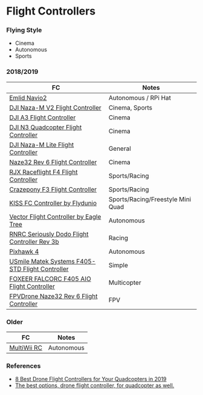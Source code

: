 
# Flight Controllers

### Flying Style

- Cinema
- Autonomous
- Sports

### 2018/2019

| FC | Notes |
| - | - |
| [Emlid Navio2](https://store.emlid.com/product/navio2/) | Autonomous / RPi Hat |
| [DJI Naza-M V2 Flight Controller](http://amzn.to/2eE8Moe) | Cinema, Sports |
| [DJI A3 Flight Controller](https://amzn.to/2BEJ4Lu) | Cinema |
| [DJI N3 Quadcopter Flight Controller](https://amzn.to/2w66WCC) | Cinema |
| [DJI Naza-M Lite Flight Controller](http://amzn.to/2umAoSV) | General |
| [Naze32 Rev 6 Flight Controller](http://amzn.to/2eEdNgC) | Cinema |
| [RJX Raceflight F4 Flight Controller](http://amzn.to/2vwpGcA) | Sports/Racing |
| [Crazepony F3 Flight Controller](http://amzn.to/2gSZTbp) | Sports/Racing|
| [KISS FC Controller by Flydunio](http://amzn.to/2gT2XUN) | Sports/Racing/Freestyle Mini Quad |
| [Vector Flight Controller by Eagle Tree](https://www.amazon.com/Vector-Flight-Controller-Deans-Connectors/dp/B00NU8CTEY?tag=skilledflyer17-20) | Autonomous |
| [RNRC Seriously Dodo Flight Controller Rev 3b](https://www.amazon.com/gp/product/B01HDNAI2Q/?tag=skilledflyer17-20) | Racing |
| [Pixhawk 4](https://www.amazon.com/gp/product/B07K8RVZ1L/) | Autonomous |
| [USmile Matek Systems F405-STD Flight Controller](https://www.amazon.com/gp/product/B07792S4VH?tag=skilledflyer17-20) | Simple | [FuriousFPV FORTINI Flight Controller](https://www.amazon.com/gp/product/B07792S4VH?tag=skilledflyer17-20) | Mini |
| [FOXEER FALCORC F405 AIO Flight Controller](https://www.amazon.com/FOXEER-FALCORC-Controller-Distribution-BetaFlight/dp/B07FMZ14TG?tag=skilledflyer17-20) | Multicopter |
| [FPVDrone Naze32 Rev 6 Flight Controller](https://www.amazon.com/FPVDrone-Naze32-Flight-Controller-Quadcopter/dp/B07F76FQ6Y?tag=skilledflyer17-20) | FPV |

### Older

| FC | Notes |
| - | - |
| [MultiWii RC](https://github.com/multiwii) | Autonomous |

### References

- [8 Best Drone Flight Controllers for Your Quadcopters in 2019](http://bestdronesforme.com/best-drone-flight-controllers-quadcopters-board/)
- [The best options, drone flight controller, for quadcopter as well.](https://skilledflyer.com/best-drone-flight-controller/)
